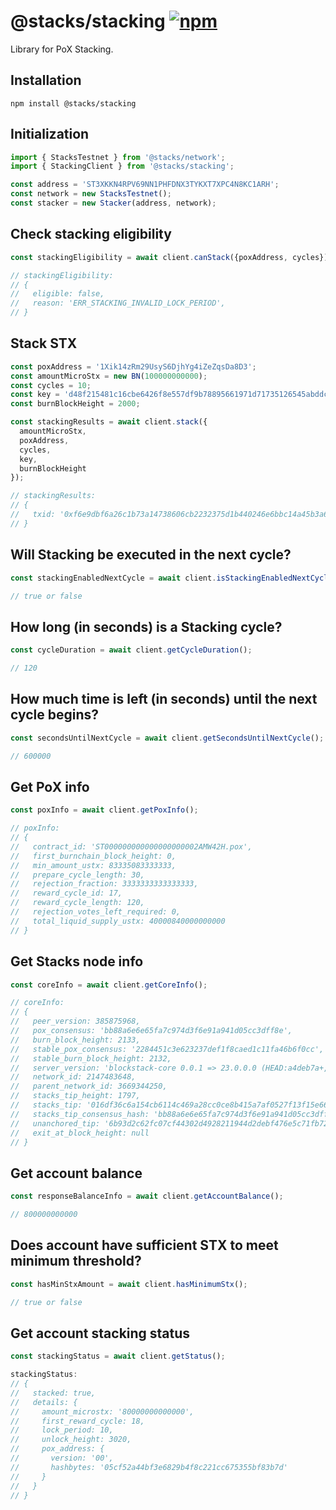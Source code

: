# @stacks/stacking [![npm](https://img.shields.io/npm/v/@stacks/stacking?color=red)](https://www.npmjs.com/package/@stacks/stacking)
Library for PoX Stacking.

## Installation

```
npm install @stacks/stacking
```

## Initialization
```typescript
import { StacksTestnet } from '@stacks/network';
import { StackingClient } from '@stacks/stacking';

const address = 'ST3XKKN4RPV69NN1PHFDNX3TYKXT7XPC4N8KC1ARH';
const network = new StacksTestnet();
const stacker = new Stacker(address, network);
```

## Check stacking eligibility
```typescript  
const stackingEligibility = await client.canStack({poxAddress, cycles});

// stackingEligibility:
// {
//   eligible: false,
//   reason: 'ERR_STACKING_INVALID_LOCK_PERIOD',
// }
```

## Stack STX
```typescript
const poxAddress = '1Xik14zRm29UsyS6DjhYg4iZeZqsDa8D3';
const amountMicroStx = new BN(100000000000);
const cycles = 10;
const key = 'd48f215481c16cbe6426f8e557df9b78895661971d71735126545abddcd5377001';
const burnBlockHeight = 2000;

const stackingResults = await client.stack({ 
  amountMicroStx,
  poxAddress,
  cycles,
  key,
  burnBlockHeight
});

// stackingResults:
// {
//   txid: '0xf6e9dbf6a26c1b73a14738606cb2232375d1b440246e6bbc14a45b3a66618481',
// }
```

## Will Stacking be executed in the next cycle?
```typescript
const stackingEnabledNextCycle = await client.isStackingEnabledNextCycle();

// true or false
```

## How long (in seconds) is a Stacking cycle?
```typescript
const cycleDuration = await client.getCycleDuration();

// 120
```

## How much time is left (in seconds) until the next cycle begins?
```typescript
const secondsUntilNextCycle = await client.getSecondsUntilNextCycle();

// 600000
```

## Get PoX info
```typescript
const poxInfo = await client.getPoxInfo();

// poxInfo:
// {
//   contract_id: 'ST000000000000000000002AMW42H.pox',
//   first_burnchain_block_height: 0,
//   min_amount_ustx: 83335083333333,
//   prepare_cycle_length: 30,
//   rejection_fraction: 3333333333333333,
//   reward_cycle_id: 17,
//   reward_cycle_length: 120,
//   rejection_votes_left_required: 0,
//   total_liquid_supply_ustx: 40000840000000000
// }
```

## Get Stacks node info
```typescript
const coreInfo = await client.getCoreInfo();

// coreInfo:
// {
//   peer_version: 385875968,
//   pox_consensus: 'bb88a6e6e65fa7c974d3f6e91a941d05cc3dff8e',
//   burn_block_height: 2133,
//   stable_pox_consensus: '2284451c3e623237def1f8caed1c11fa46b6f0cc',
//   stable_burn_block_height: 2132,
//   server_version: 'blockstack-core 0.0.1 => 23.0.0.0 (HEAD:a4deb7a+, release build, linux [x86_64])',
//   network_id: 2147483648,
//   parent_network_id: 3669344250,
//   stacks_tip_height: 1797,
//   stacks_tip: '016df36c6a154cb6114c469a28cc0ce8b415a7af0527f13f15e66e27aa480f94',
//   stacks_tip_consensus_hash: 'bb88a6e6e65fa7c974d3f6e91a941d05cc3dff8e',
//   unanchored_tip: '6b93d2c62fc07cf44302d4928211944d2debf476e5c71fb725fb298a037323cc',
//   exit_at_block_height: null
// }
```

## Get account balance
```typescript
const responseBalanceInfo = await client.getAccountBalance();

// 800000000000 
```

## Does account have sufficient STX to meet minimum threshold?
```js
const hasMinStxAmount = await client.hasMinimumStx();

// true or false
```


## Get account stacking status
```typescript
const stackingStatus = await client.getStatus();

stackingStatus:
// {
//   stacked: true,
//   details: {
//     amount_microstx: '80000000000000',
//     first_reward_cycle: 18,
//     lock_period: 10,
//     unlock_height: 3020,
//     pox_address: {
//       version: '00',
//       hashbytes: '05cf52a44bf3e6829b4f8c221cc675355bf83b7d'
//     }
//   }
// }
```
